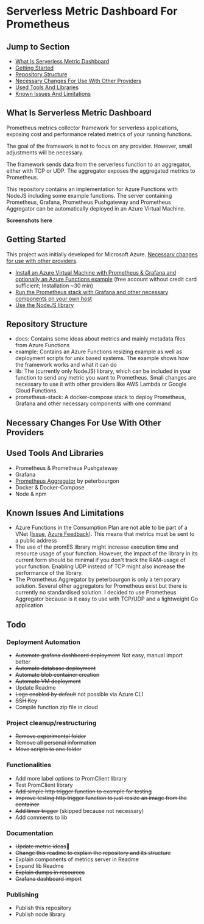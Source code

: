 # Serverless Metric Dashboard For Prometheus

## Jump to Section

- [What Is Serverless Metric Dashboard](#What-Is-Serverless-Metric-Dashboard)
- [Getting Started](#Getting-Started)
- [Repository Structure](#Repository-Structure)
- [Necessary Changes For Use With Other Providers](#Necessary-Changes-For-Use-With-Other-Providers)
- [Used Tools And Libraries](#Used-Tools-And-Libraries)
- [Known Issues And Limitations](#Known-Issues-And-Limitations)

## What Is Serverless Metric Dashboard

Prometheus metrics collector framework for serverless applications, exposing cost and performance related metrics of your running functions.

The goal of the framework is not to focus on any provider. However, small adjustments will be necessary.

The framework sends data from the serverless function to an aggregator, either with TCP or UDP. The aggregator exposes the aggregated metrics to Prometheus.

This repository contains an implementation for Azure Functions with NodeJS including some example functions. The server containing Prometheus, Grafana, Prometheus Pushgateway and Prometheus Aggregator can be automatically deployed in an Azure Virtual Machine.

**Screenshots here**

## Getting Started

This project was initially developed for Microsoft Azure. [Necessary changes for use with other providers](#Necessary-Changes-For-Use-With-Other-Providers).

- [Install an Azure Virtual Machine with Prometheus & Grafana and optionally an Azure Functions example](/example/azure/Readme.md) (free account without credit card sufficient; Installation ~30 min)
- [Run the Prometheus stack with Grafana and other necessary components on your own host](/prometheus-stack/Readme.md)
- [Use the NodeJS library](/lib/node-js/Readme.md)

## Repository Structure

- docs: Contains some ideas about metrics and mainly metadata files from Azure Functions
- example: Contains an Azure Functions resizing example as well as deployment scripts for unix based systems. The example shows how the framework works and what it can do
- lib: The (currently only NodeJS) library, which can be included in your function to send any metric you want to Prometheus. Small changes are necessary to use it with other providers like AWS Lambda or Google Cloud Functions.
- prometheus-stack: A docker-compose stack to deploy Prometheus, Grafana and other necessary components with one command

## Necessary Changes For Use With Other Providers

## Used Tools And Libraries
- Prometheus & Prometheus Pushgateway
- Grafana
- [Prometheus Aggregator](https://github.com/peterbourgon/prometheus-aggregator) by peterbourgon
- Docker & Docker-Compose
- Node & npm

## Known Issues And Limitations

- Azure Functions in the Consumption Plan are not able to be part of a VNet ([Issue](https://github.com/Azure/Azure-Functions/issues/840), [Azure Feedback](https://feedback.azure.com/forums/355860-azure-functions/suggestions/15616044-add-vnet-integration)). This means that metrics must be sent to a public address
- The use of the promES library might increase execution time and resource usage of your function. However, the impact of the library in its current form should be minimal if you don't track the RAM-usage of your function. Enabling UDP instead of TCP might also increase the performance of the library.
- The Prometheus Aggregator by peterbourgon is only a temporary solution. Several other aggregators for Prometheus exist but there is currently no standardised solution. I decided to use Prometheus Aggregator because is it easy to use with TCP/UDP and a lightweight Go application

## Todo
### Deployment Automation
- ~~Automate grafana dashboard deployment~~ Not easy, manual import better
- ~~Automate database deployment~~
- ~~Automate blob container creation~~
- ~~Automate VM deployment~~
- Update Readme
- ~~Logs enabled by default~~ not possible via Azure CLI
- ~~SSH Key~~
- Compile function zip file in cloud

### Project cleanup/restructuring
- ~~Remove experimental folder~~
- ~~Remove all personal information~~
- ~~Move scripts to one folder~~

### Functionalities
- Add more label options to PromClient library
- Test PromClient library
- ~~Add simple http trigger function to example for testing~~
- ~~Improve testing http trigger function to just resize an image from the container~~
- ~~Add timer trigger~~ (skipped because not necessary)
- Add comments to lib

### Documentation
- ~~Update metric ideas~~
- ~~Change this readme to explain the repository and its structure~~
- Explain components of metrics server in Readme
- Expand lib Readme
- ~~Explain dumps in resources~~
- ~~Grafana dashboard import~~

### Publishing
- Publish this repository
- Publish node library